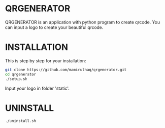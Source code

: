 # QRGENERATOR

QRGENERATOR is an application with python program to create qrcode. You can input a logo to create your beautiful qrcode.

# INSTALLATION

This is step by step for your installation:

```bash
git clone https://github.com/mamirulhaq/qrgenerator.git
cd qrgenerator
./setup.sh
```

Input your logo in folder 'static'.

# UNINSTALL

```bash
./uninstall.sh
```
